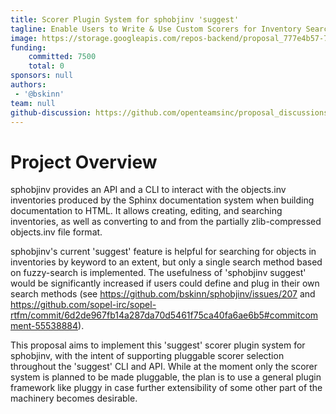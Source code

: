 ```yaml
---
title: Scorer Plugin System for sphobjinv 'suggest'
tagline: Enable Users to Write & Use Custom Scorers for Inventory Searches
image: https://storage.googleapis.com/repos-backend/proposal_777e4b57-73fe-41c4-b5ca-10fc86eca4a2.png
funding:
    committed: 7500
    total: 0
sponsors: null
authors: 
 - '@bskinn'
team: null
github-discussion: https://github.com/openteamsinc/proposal_discussions/discussions/149
---
```


# Project Overview

sphobjinv provides an API and a CLI to interact with the objects.inv inventories produced by the Sphinx documentation system when building documentation to HTML. It allows creating, editing, and searching inventories, as well as converting to and from the partially zlib-compressed objects.inv file format.

sphobjinv's current 'suggest' feature is helpful for searching for objects in inventories by keyword to an extent, but only a single search method based on fuzzy-search is implemented. The usefulness of 'sphobjinv suggest' would be significantly increased if users could define and plug in their own search methods (see https://github.com/bskinn/sphobjinv/issues/207 and https://github.com/sopel-irc/sopel-rtfm/commit/6d2de967fb14a287da70d5461f75ca40fa6ae6b5#commitcomment-55538884).

This proposal aims to implement this 'suggest' scorer plugin system for sphobjinv, with the intent of supporting pluggable scorer selection throughout the 'suggest' CLI and API. While at the moment only the scorer system is planned to be made pluggable, the plan is to use a general plugin framework like pluggy in case further extensibility of some other part of the machinery becomes desirable.